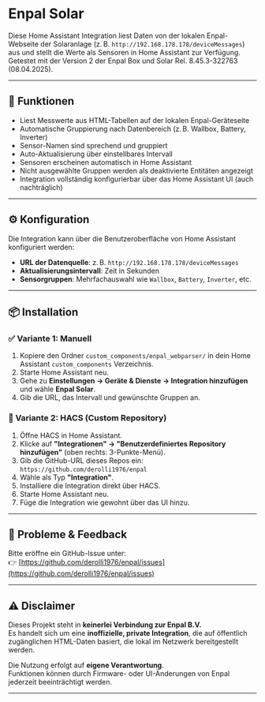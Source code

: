 # Enpal Solar

Diese Home Assistant Integration liest Daten von der lokalen Enpal-Webseite der Solaranlage (z. B. `http://192.168.178.178/deviceMessages`) aus und stellt die Werte als Sensoren in Home Assistant zur Verfügung.  
Getestet mit der Version 2 der Enpal Box und Solar Rel. 8.45.3-322763 (08.04.2025).

---

## 🔧 Funktionen

- Liest Messwerte aus HTML-Tabellen auf der lokalen Enpal-Geräteseite
- Automatische Gruppierung nach Datenbereich (z. B. Wallbox, Battery, Inverter)
- Sensor-Namen sind sprechend und gruppiert
- Auto-Aktualisierung über einstellbares Intervall
- Sensoren erscheinen automatisch in Home Assistant
- Nicht ausgewählte Gruppen werden als deaktivierte Entitäten angezeigt
- Integration vollständig konfigurierbar über das Home Assistant UI (auch nachträglich)

---

## ⚙️ Konfiguration

Die Integration kann über die Benutzeroberfläche von Home Assistant konfiguriert werden:

- **URL der Datenquelle**: z. B. `http://192.168.178.178/deviceMessages`
- **Aktualisierungsintervall**: Zeit in Sekunden
- **Sensorgruppen**: Mehrfachauswahl wie `Wallbox`, `Battery`, `Inverter`, etc.

---

## 📦 Installation

### ✅ Variante 1: Manuell

1. Kopiere den Ordner `custom_components/enpal_webparser/` in dein Home Assistant `custom_components` Verzeichnis.
2. Starte Home Assistant neu.
3. Gehe zu **Einstellungen → Geräte & Dienste → Integration hinzufügen** und wähle **Enpal Solar**.
4. Gib die URL, das Intervall und gewünschte Gruppen an.

### 🧩 Variante 2: HACS (Custom Repository)

1. Öffne HACS in Home Assistant.
2. Klicke auf **"Integrationen" → "Benutzerdefiniertes Repository hinzufügen"** (oben rechts: 3-Punkte-Menü).
3. Gib die GitHub-URL dieses Repos ein:  
   `https://github.com/derolli1976/enpal`
4. Wähle als Typ **"Integration"**.
5. Installiere die Integration direkt über HACS.
6. Starte Home Assistant neu.
7. Füge die Integration wie gewohnt über das UI hinzu.

---

## 🐛 Probleme & Feedback

Bitte eröffne ein GitHub-Issue unter:  
👉 [https://github.com/derolli1976/enpal/issues](https://github.com/derolli1976/enpal/issues)

---

## ⚠️ Disclaimer

Dieses Projekt steht in **keinerlei Verbindung zur Enpal B.V.**  
Es handelt sich um eine **inoffizielle, private Integration**, die auf öffentlich zugänglichen HTML-Daten basiert, die lokal im Netzwerk bereitgestellt werden.

Die Nutzung erfolgt auf **eigene Verantwortung**.  
Funktionen können durch Firmware- oder UI-Änderungen von Enpal jederzeit beeinträchtigt werden.

---
